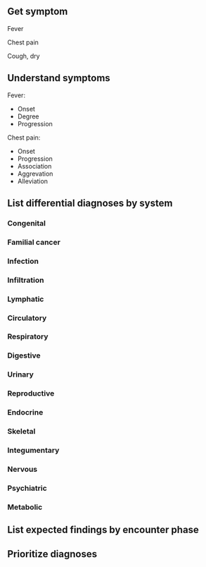 ## Get symptom

Fever

Chest pain

Cough, dry

## Understand symptoms

Fever:

- Onset
- Degree
- Progression

Chest pain:

- Onset
- Progression
- Association
- Aggrevation
- Alleviation

## List differential diagnoses by system

### Congenital

### Familial cancer

### Infection

### Infiltration

### Lymphatic

### Circulatory

### Respiratory

### Digestive

### Urinary

### Reproductive

### Endocrine

### Skeletal

### Integumentary

### Nervous

### Psychiatric

### Metabolic

## List expected findings by encounter phase

## Prioritize diagnoses
